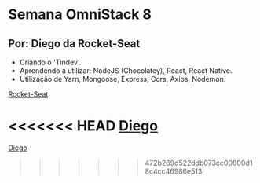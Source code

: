 # Semana OmniStack 8
## Por: Diego da Rocket-Seat

* Criando o 'Tindev'.
* Aprendendo a utilizar: NodeJS (Chocolatey), React, React Native.
* Utilização de Yarn, Mongoose, Express, Cors, Axios, Nodemon.

[Rocket-Seat](https://rocketseat.com.br)

<<<<<<< HEAD
[Diego](https://github.com/diego3g)
=======
[Diego](https://github.com/diego3g)
>>>>>>> 472b269d522ddb073cc00800d18c4cc46986e513
